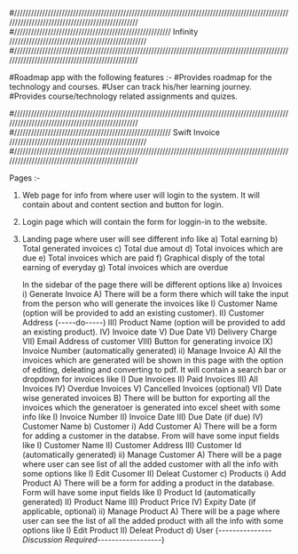 #////////////////////////////////////////////////////////////////////////////////////////////////////////////////////////////////////////////////
#////////////////////////////////////////////////////////            Infinity          /////////////////////////////////////////////////
#////////////////////////////////////////////////////////////////////////////////////////////////////////////////////////////////////////////////

#Roadmap app with the following features :-
#Provides roadmap for the technology and courses.
#User can track his/her learning journey. 
#Provides course/technology related assignments and quizes.

















#////////////////////////////////////////////////////////////////////////////////////////////////////////////////////////////////////////////////
#////////////////////////////////////////////////////////            Swift Invoice          /////////////////////////////////////////////////
#////////////////////////////////////////////////////////////////////////////////////////////////////////////////////////////////////////////////

Pages :-

1. Web page for info from where user will login to the system. It will contain about and content section and button for login.

2. Login page which will contain the form for loggin-in to the website.

3. Landing page where user will see different info like 
	a) Total earning
	b) Total generated invoices
	c) Total due amout
	d) Total invoices which are due
	e) Total invoices which are paid
	f) Graphical disply of the total earning of everyday
	g) Total invoices which are overdue

   In the sidebar of the page there will be different options like 
	a) Invoices
		i) Generate Invoice
			A) There will be a form there which will take the input from the person who will generate the invoices
			   like 
				I) Customer Name (option will be provided to add an existing customer).
				II) Customer Address (-----do-----)
				III) Product Name (option will be provided to add an existing product).
				IV) Invoice date
				V) Due Date
				VI) Delivery Charge
				VII) Email Address of customer
				VIII) Button for generating invoice
				IX) Invoice Number (automatically generated)
		ii) Manage Invoice
			A) All the invoices which are generated will be shown in this page with the option of editing,
			   deleating and converting to pdf. It will contain a search bar or dropdown for invoices like
				I) Due Invoices
				II) Paid Invoices
				III) All Invoices
				IV) Overdue Invoices
				V) Cancelled Invoices (optional)
				VI) Date wise generated invoices
			B) There will be button for exporting all the invoices which the generatoer is generated into excel 			   sheet with some info like
				I) Invoice Number
				II) Invoice Date
				III) Due Date (if due)
				IV) Customer Name
	b) Customer
		i) Add Customer
			A) There will be a form for adding a customer in the databse. From will have some input fields like
				I) Customer Name
				II) Customer Address
				III) Customer Id (automatically generated)
		ii) Manage Customer
			A) There will be a page where user can see list of all the added customer with all the info with some 			   options like
				I) Edit Cusomer
				II) Deleat Customer
	c) Products
		i) Add Product
			A) There will be a form for adding a product in the database. Form will have some input fields like
				I) Product Id (automatically generated)
				II) Product Name
				III) Product Price
				IV) Expity Date (if applicable, optional)
		ii) Manage Product
			A) There will be a page where user can see the list of all the added product with all the info with 			   some options like
				I) Edit Product
				II) Deleat Product
	d) User  (--------------_-Discussion Required--------------_----)
